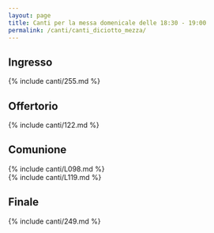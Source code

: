 ```yaml
---
layout: page
title: Canti per la messa domenicale delle 18:30 - 19:00
permalink: /canti/canti_diciotto_mezza/
---
```


## Ingresso
{% include canti/255.md %}   

## Offertorio
{% include canti/122.md %}   

## Comunione   
{% include canti/L098.md %}   
{% include canti/L119.md %}    

## Finale
{% include canti/249.md %}   

